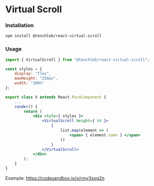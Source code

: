 # Virtual Scroll

### Installation

```bash
npm install @tenchleb/react-virtual-scroll
```

### Usage
```jsx
import { VirtualScroll } from "@tenchleb/react-virtual-scroll";

const styles = {
    display: "flex",
    maxHeight: "256px",
    width: "100%"
};

export class X extends React.PureComponent {
    ...
    render() {
        return (
            <div style={ styles }>
                <VirtualScroll height={ 64 }>
                    {
                        list.map(element => (
                            <span> { element.name } </span>
                        ))
                    }
                </VirtualScroll>
            </div>
        );
    }
}

```
Example: https://codesandbox.io/s/rmy3xoq2n
